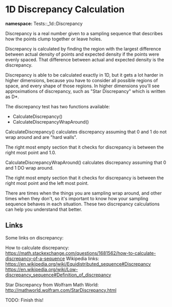 # 1D Discrepancy Calculation

**namespace:** Tests::_1d::Discrepancy

Discrepancy is a real number given to a sampling sequence that describes how the points clump together or leave holes.

Discrepancy is calculated by finding the region with the largest difference between actual density of points and expected density if the points were evenly spaced.  That difference between actual and expected density is the discrepancy.

Discrepancy is able to be calculated exactly in 1D, but it gets a lot harder in higher dimensions, because you have to consider all possible regions of space, and every shape of those regions.  In higher dimensions you'll see approximations of discrepancy, such as "Star Discrepancy" which is written as D*.

The discrepancy test has two functions available:
* CalculateDiscrepancy()
* CalculateDiscrepancyWrapAround()

CalculateDiscrepancy() calculates discrepancy assuming that 0 and 1 do not wrap around and are "hard walls".

The right most empty section that it checks for discrepancy is between the right most point and 1.0.

CalculateDiscrepancyWrapAround() calculates discrepancy assuming that 0 and 1 DO wrap around.

The right most empty section that it checks for discrepancy is between the right most point and the left most point.

There are times when the things you are sampling wrap around, and other times when they don't, so it's important to know how your sampling sequence behaves in each situation.  These two discrepancy calculations can help you understand that better.

## Links

Some links on discrepancy:

How to calculate discrepancy: https://math.stackexchange.com/questions/1681562/how-to-calculate-discrepancy-of-a-sequence
Wikipedia links:
https://en.wikipedia.org/wiki/Equidistributed_sequence#Discrepancy
https://en.wikipedia.org/wiki/Low-discrepancy_sequence#Definition_of_discrepancy

Star Discrepancy from Wolfram Math World: http://mathworld.wolfram.com/StarDiscrepancy.html

TODO: Finish this!
